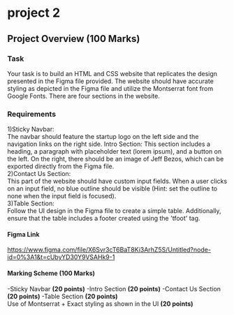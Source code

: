 # project 2

## Project Overview (100 Marks)
### Task
Your task is to build an HTML and CSS website that replicates the design presented in the Figma file provided. The website should have accurate styling as depicted in the Figma file and utilize the Montserrat font from Google Fonts. There are four sections in the website.

### Requirements
1)Sticky Navbar: <br>
The navbar should feature the startup logo on the left side and the navigation links on the right side.
Intro Section: This section includes a heading, a paragraph with placeholder text (lorem ipsum), and a button on the left. On the right, there should be an image of Jeff Bezos, which can be exported directly from the Figma file.<br>
2)Contact Us Section:<br>
 This part of the website should have custom input fields. When a user clicks on an input field, no blue outline should be visible (Hint: set the outline to none when the input field is focused).<br>
3)Table Section: <br>
Follow the UI design in the Figma file to create a simple table. Additionally, ensure that the table includes a footer created using the 'tfoot' tag.<br>

#### Figma Link
https://www.figma.com/file/X6Svr3cT6BaT8Ki3ArhZ5S/Untitled?node-id=0%3A1&t=cUbyYD30Y9VSAHk9-1

#### Marking Scheme (100 Marks)
-Sticky Navbar **(20 points)**
-Intro Section **(20 points)**
-Contact Us Section **(20 points)**
-Table Section **(20 points)** <br>
Use of Montserrat + Exact styling as shown in the UI **(20 points)**